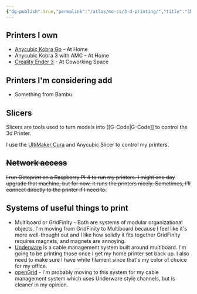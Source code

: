 ```yaml
---
{"dg-publish":true,"permalink":"/atlas/mo-cs/3-d-printing/","title":"3D Printing","tags":["📍"],"updated":"2025-04-13T14:30:37.880-07:00"}
---
```


## Printers I own
- [Anycubic Kobra Go](https://wiki.anycubic.com/en/fdm-3d-printer/kobra-go) - At Home
- Anycubic Kobra 3 with AMC - At Home
- [Creality Ender 3](https://www.creality.com/products/ender-3-3d-printer) - At Coworking Space

## Printers I'm considering add
- Something from Bambu

## Slicers
Slicers are tools used to turn models into [[G-Code\|G-Code]] to control the 3d Printer.

I use the [UltiMaker Cura](https://ultimaker.com/software/ultimaker-cura/) and Anycubic Slicer to control my printers.

## ~~Network access~~
~~I run Octoprint on a Raspberry PI 4 to run my printers. I might one day upgrade that machine, but for now, it runs the printers nicely. Sometimes, I'll connect directly to the printer if I need to.~~

## Systems of useful things to print
- Multiboard or GridFinity - Both are systems of modular organizational objects. I'm moving from GridFinity to Multiboard because I feel like it's more well-thought out and I like how solidly it fits together GridFinity requires magnets, and magnets are annoying.
- [Underware](https://www.printables.com/model/941161-underware-the-ultimate-cable-management-solution) is a cable management system built around multiboard. I'm going to be printing those once I get my home printer set back up. I also need to make sure I have white filament since that's my color of choice for my office.
- [openGrid](https://www.printables.com/model/1214361-opengrid-walldesk-mounting-framework-and-ecosystem/files) - I'm probably moving to this system for my cable management system which uses Underware style channels, but is cleaner in my opinion.